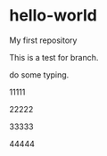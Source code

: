 # hello-world
My first repository

This is a test for branch.

do some typing.

11111

22222

33333

44444